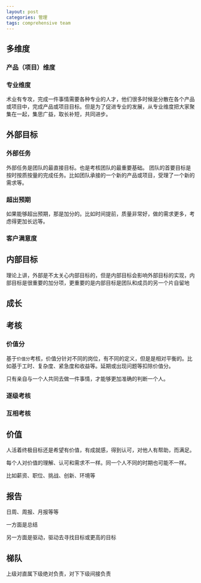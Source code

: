 ```yaml
---
layout: post
categories: 管理
tags: comprehensive team
---
```




## 多维度

### 产品（项目）维度



### 专业维度

术业有专攻，完成一件事情需要各种专业的人才，他们很多时候是分散在各个产品或项目中，完成产品或项目目标。但是为了促进专业的发展，从专业维度把大家聚集在一起，集思广益，取长补短，共同进步。

## 外部目标

### 外部任务
外部任务是团队的最直接目标。也是考核团队的最重要基础。
团队的首要目标是按时按质按量的完成任务。比如团队承接的一个新的产品或项目，受理了一个新的需求等。
### 超出预期
如果能够超出预期，那是加分的。比如时间提前，质量非常好，做的需求更多，考虑得更加长远等。
### 客户满意度

## 内部目标
理论上讲，外部是不太关心内部目标的，但是内部目标会影响外部目标的实现，内部目标是很重要的加分项，更重要的是内部目标是团队和成员的另一个片自留地

## 成长

## 考核

### 价值分

基于`价值分`考核，价值分针对不同的岗位，有不同的定义，但是是相对平衡的。比如基于工时、复杂度、紧急度和收益等。延期或出现问题等扣除价值分。

只有亲自与一个人共同去做一件事情，才能够更加准确的判断一个人。

### 逐级考核

### 互相考核

## 价值

人活着终极目标还是希望有价值，有成就感，得到认可，对他人有帮助，而满足。

每个人对价值的理解、认可和需求不一样。同一个人不同的时期也可能不一样。

比如薪资、职位、挑战、创新、环境等

## 报告

日周、周报、月报等等

一方面是总结

另一方面是驱动，驱动去寻找目标或更高的目标

## 梯队

上级对直属下级绝对负责，对下下级间接负责